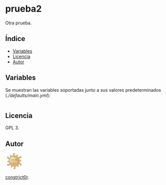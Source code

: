 
# prueba2

Otra prueba.

## Índice

- [Variables](#variables)
- [Licencia](#licencia)
- [Autor](#autor)

## Variables

Se muestran las variables soportadas junto a sus valores
predeterminados (*./defaults/main.yml*):

```
```

## Licencia

GPL 3.

## Autor

![constrict0r](../../img/autor.png)

[constrict0r](https://constrict0r.org).